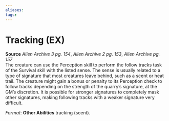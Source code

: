 ```yaml
---
aliases: 
tags: 
---
```


# Tracking (EX)

**Source** _Alien Archive 3 pg. 154_, _Alien Archive 2 pg. 153_, _Alien Archive pg. 157_  
The creature can use the Perception skill to perform the follow tracks task of the Survival skill with the listed sense. The sense is usually related to a type of signature that most creatures leave behind, such as a scent or heat trail. The creature might gain a bonus or penalty to its Perception check to follow tracks depending on the strength of the quarry’s signature, at the GM’s discretion. It is possible for stronger signatures to completely mask other signatures, making following tracks with a weaker signature very difficult.

_Format_: **Other Abilities** tracking (scent).
